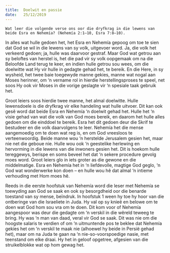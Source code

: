 ```yaml
---
title:  Doelwit en passie
date:   25/12/2019
---
```


`Wat leer die volgende verse ons oor die dryfkrag in die lewens van beide Esra en Nehemía? (Nehemía 2:1–10, Esra 7:8–10).` 

In alles wat hulle gedoen het, het Esra en Nehemía gepoog om toe te sien dat God se wil in die lewens van sy volk, uitgevoer word.  Ja, die volk het verkeerd gedoen; ja, hulle was daarvoor gestraf. Maar God wat getrou aan sy beloftes van herstel is, het die pad vir sy volk oopgemaak om na die Beloofde Land terug te keer, en indien hulle getrou sou wees, om die doelwitte wat Hy vir hulle in gedagte gehad het, te bereik.  En die Here, in sy wysheid, het twee baie toegewyde manne gekies, manne wat nogal aan Moses herinner, om ‘n vername rol in hierdie herstellingsproses te speel, net soos Hy ook vir Moses in die vorige geslagte vir ‘n spesiale taak gebruik het. 

Groot leiers soos hierdie twee manne, het almal doelwitte. Hulle lewensdoele is die dryfkrag vir elke handeling wat hulle uitvoer.  Dit kan ook gesê word dat beide Esra en Nehemía ‘n doelwit gehad het. Hulle het ‘n visie gehad van wat die volk van God moes bereik, en daarom het hulle alles gedoen om die einddoel te bereik.  Esra het dit gedoen deur die Skrif te bestudeer en die volk daarvolgens te leer.  Nehemía het die mense aangemoedig om te doen wat reg is, en om God vreesloos te verteenwoordig.  Beide manne wou ‘n herstelde Jerusalem gesien het, maar nie net die geboue nie.  Hulle wou ook ‘n geestelike herlewing en hervorming in die lewens van die inwoners gesien het.  Dit is hoekom hulle tereggewys, berispe en soms beveel het dat ‘n sekere procedure gevolg moes word.  Groot leiers glo in iets groter as die gewone en die middelmatige.  Esra en Nehemía het in ‘n liefdevolle, magtige God geglo, ‘n God wat wonderwerke kon doen – en hulle wou hê dat almal ‘n intieme verhouding met Hom moes hê. 

Reeds in die eerste hoofstuk van Nehemía word die leser met Nehemía se toewyding aan God se saak en ook sy besorgdheid oor die benarde toestand van sy mense, beïndruk.  In hoofstuk 1 ween hy toe hy hoor van die ontberinge van die Israeliete in Juda.  Hy val op sy knieë en belowe om te doen wat God hom sou vra om te doen.  Dit kom voor of Nehemía aangespoor was deur die gedagte om ‘n verskil in die wêreld teweeg te bring.  Hy was ‘n man van daad, veral vir God se saak.  Dit was nie om die hoogste salaris te verdien of om ‘n uitmuntende pos te beklee dat Nehemía gekies het om ‘n verskil te maak nie (alhoewel hy beide in Persië gehad het), maar om na Juda te gaan na ‘n nie-so-voorspoedige nasie, met teenstand om elke draai.  Hy het in geloof opgetree, afgesien van die struikelblokke wat op hom gewag het.